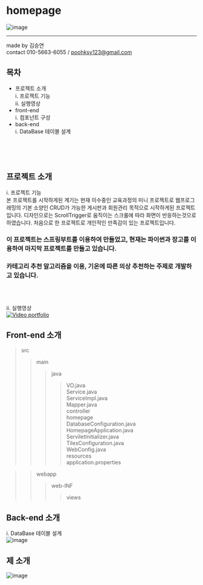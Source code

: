# homepage 
![image](https://user-images.githubusercontent.com/69621976/120132532-76e0c880-c205-11eb-81a2-bcb60e5ea256.png)

----------------------------------------------------------------------------------------------------------------
made by 김승연<br>
contact 010-5663-6055 / poohksy123@gmail.com

## 목차

* 프로젝트 소개<br>
 i. 프로젝트 기능<br>
 ii. 실행영상<br>
* front-end<br>
 i. 컴포넌트 구성<br>
* back-end<br>
 i. DataBase 테이블 설계<br>
 <br>
 <br>
 <br>
 
 ## 프로젝트 소개

   i. 프로젝트 기능<br>
   본 프로젝트를 시작하게된 계기는 현재 이수중인 교육과정의 미니 프로젝트로 웹프로그래밍의 기본 소양인 CRUD가 가능한 게시판과 회원관리 목적으로 시작하게된 프로젝트입니다. 디자인으로는 ScrollTrigger로 움직이는 스크롤에 따라 화면이 반응하는것으로 하였습니다. 처음으로 한 프로젝트로 개인적인 만족감이 있는 프로젝트입니다. <br>
   
  ### 이 프로젝트는 스프링부트를 이용하여 만들었고, 현재는 파이썬과 장고를 이용하여 마지막 프로젝트를 만들고 있습니다. <br>
  ### 카테고리 추천 알고리즘을 이용, 기온에 따른 의상 추천하는 주제로 개발하고 있습니다. 
  <br><br>
  
   ii. 실행영상<br>
  [![Video portfolio](https://user-images.githubusercontent.com/69621976/120132532-76e0c880-c205-11eb-81a2-bcb60e5ea256.png)](https://www.youtube.com/watch?v=FCtEG9eb1To)
 
 ## Front-end 소개
 >src
 >>main
 >>>java
 >>>>VO.java<br>
 >>>>Service.java<br>
 >>>>ServiceImpl.java<br>
 >>>>Mapper.java<br>
 >>>controller<br>
 >>>homepage<br>
 >>>>DatabaseConfiguration.java<br>
 >>>>HomepageApplication.java<br>
 >>>>ServiletInitializer.java<br>
 >>>>TilesConfiguration.java<br>
 >>>>WebConfig.java<br>
 >>>resources<br>
 >>>>application.properties<br>


 >>webapp<br>
 >>>web-INF<br>
 >>>>views<br>

## Back-end 소개

i. DataBase 테이블 설계<br>
![image](https://user-images.githubusercontent.com/69621976/120148156-bcf85500-c222-11eb-9315-97b79448a75a.png)

## 제 소개

![image](https://user-images.githubusercontent.com/69621976/120148311-fc26a600-c222-11eb-8b9b-435ee55f2bcf.png)
